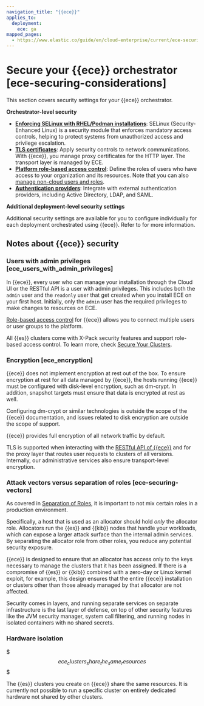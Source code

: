 ```yaml
---
navigation_title: "{{ece}}"
applies_to:
  deployment:
    ece: ga
mapped_pages:
  - https://www.elastic.co/guide/en/cloud-enterprise/current/ece-securing-considerations.html
---
```


# Secure your {{ece}} orchestrator [ece-securing-considerations]

This section covers security settings for your {{ece}} orchestrator.

**Orchestrator-level security**

- [**Enforcing SELinux with RHEL/Podman installations**](secure-your-elastic-cloud-enterprise-installation/migrate-ece-on-podman-hosts-to-selinux-enforce.md): SELinux (Security-Enhanced Linux) is a security module that enforces mandatory access controls, helping to protect systems from unauthorized access and privilege escalation.
- [**TLS certificates**](secure-your-elastic-cloud-enterprise-installation/manage-security-certificates.md): Apply security controls to network communications. With {{ece}}, you manage proxy certificates for the HTTP layer. The transport layer is managed by ECE.
- [**Platform role-based access control**](/deploy-manage/users-roles/cloud-enterprise-orchestrator.md): Define the roles of users who have access to your organization and its resources. Note that you can also [manage non-cloud users and roles](/deploy-manage/users-roles/cluster-or-deployment-auth/defining-roles.md).
- [**Authentication providers**](/deploy-manage/users-roles/cloud-enterprise-orchestrator.md): Integrate with external authentication providers, including Active Directory, LDAP, and SAML.


**Additional deployment-level security settings**

Additional security settings are available for you to configure individually for each deployment orchestrated using {{ece}}. Refer to [](secure-your-cluster-deployment.md) for more information.


## Notes about {{ece}} security

### Users with admin privileges [ece_users_with_admin_privileges] 

In {{ece}}, every user who can manage your installation through the Cloud UI or the RESTful API is a user with admin privileges. This includes both the `admin` user and the `readonly` user that get created when you install ECE on your first host. Initially, only the `admin` user has the required privileges to make changes to resources on ECE.

[Role-based access control](../users-roles/cloud-enterprise-orchestrator/manage-users-roles.md) for {{ece}} allows you to connect multiple users or user groups to the platform.

All {{es}} clusters come with X-Pack security features and support role-based access control. To learn more, check [Secure Your Clusters](../users-roles/cluster-or-deployment-auth.md).


### Encryption [ece_encryption] 

{{ece}} does not implement encryption at rest out of the box. To ensure encryption at rest for all data managed by {{ece}}, the hosts running {{ece}} must be configured with disk-level encryption, such as dm-crypt. In addition, snapshot targets must ensure that data is encrypted at rest as well.

Configuring dm-crypt or similar technologies is outside the scope of the {{ece}} documentation, and issues related to disk encryption are outside the scope of support.

{{ece}} provides full encryption of all network traffic by default.

TLS is supported when interacting with the [RESTful API of {{ece}}](https://www.elastic.co/docs/api/doc/cloud-enterprise/) and for the proxy layer that routes user requests to clusters of all versions. Internally, our administrative services also ensure transport-level encryption.


### Attack vectors versus separation of roles [ece-securing-vectors] 

As covered in [Separation of Roles](../deploy/cloud-enterprise/ece-roles.md), it is important to not mix certain roles in a production environment.

Specifically, a host that is used as an allocator should hold *only* the allocator role. Allocators run the {{es}} and {{kib}} nodes that handle your workloads, which can expose a larger attack surface than the internal admin services. By separating the allocator role from other roles, you reduce any potential security exposure.

{{ece}} is designed to ensure that an allocator has access only to the keys necessary to manage the clusters that it has been assigned. If there is a compromise of {{es}} or {{kib}} combined with a zero-day or Linux kernel exploit, for example, this design ensures that the entire {{ece}} installation or clusters other than those already managed by that allocator are not affected.

Security comes in layers, and running separate services on separate infrastructure is the last layer of defense, on top of other security features like the JVM security manager, system call filtering, and running nodes in isolated containers with no shared secrets.


### Hardware isolation
$$$ece_clusters_share_the_same_resources$$$

The {{es}} clusters you create on {{ece}} share the same resources. It is currently not possible to run a specific cluster on entirely dedicated hardware not shared by other clusters.


